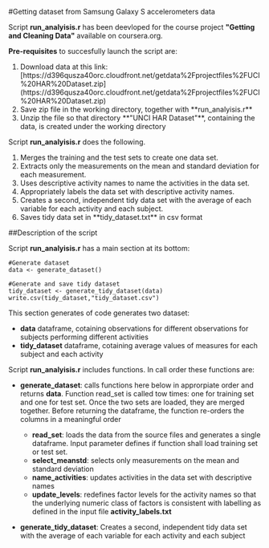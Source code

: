 #Getting dataset from Samsung Galaxy S accelerometers data


Script **run_analyisis.r** has been deevloped for the course project **"Getting and Cleaning Data"** available on coursera.org.

**Pre-requisites** to succesfully launch the script are:
<ol>
<li>Download data at this link: [https://d396qusza40orc.cloudfront.net/getdata%2Fprojectfiles%2FUCI%20HAR%20Dataset.zip](https://d396qusza40orc.cloudfront.net/getdata%2Fprojectfiles%2FUCI%20HAR%20Dataset.zip)</li>
<li>Save zip file in the working directory, together with **run_analyisis.r**</li>
<li>Unzip the file so that directory **"UNCI HAR Dataset"**, containing the data, is created under the working directory</li>
</ol>


Script **run_analyisis.r** does the following. 
<ol>
<li>Merges the training and the test sets to create one data set.</li>
<li>Extracts only the measurements on the mean and standard deviation for each measurement.</li>
<li>Uses descriptive activity names to name the activities in the data set.</li>
<li>Appropriately labels the data set with descriptive activity names.</li>
<li>Creates a second, independent tidy data set with the average of each variable for each activity and each subject.</li>
<li>Saves tidy data set in **tidy_dataset.txt** in csv format</li>
</ol>

##Description of the script 

Script **run_analyisis.r** has a main section at its bottom:

```
#Generate dataset
data <- generate_dataset()

#Generate and save tidy dataset
tidy_dataset <- generate_tidy_dataset(data)
write.csv(tidy_dataset,"tidy_dataset.csv")
```

This section generates of code generates two dataset:
- **data** dataframe, cotaining observations for different observations for subjects performing different activities
- **tidy_dataset** dataframe, cotaining average values of measures for each subject and each activity

Script **run_analyisis.r** includes functions. In call order these functions are:

- **generate_dataset**: calls functions here below in approrpiate order and returns **data**. Function read_set is called tow times: one for training set and one for test set. Once the two sets are loaded, they are merged together. Before returning the dataframe, the function re-orders the columns in a meaningful order
    - **read_set**: loads the data from the source files and generates a single dataframe. Input parameter defines if function shall load training set or test set.
    - **select_meanstd**: selects only measurements on the mean and standard deviation
    - **name_activities**: updates activities in the data set with descriptive names
    - **update_levels**: redefines factor levels for the activity names so that the underlying numeric class of factors is consistent with labelling as defined in the input file **activity_labels.txt**

- **generate_tidy_dataset**: Creates a second, independent tidy data set with the average of each variable for each activity and each subject







